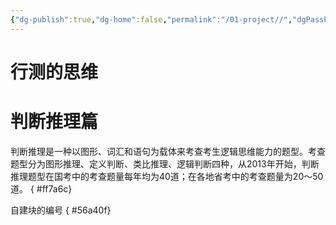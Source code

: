```yaml
---
{"dg-publish":true,"dg-home":false,"permalink":"/01-project//","dgPassFrontmatter":true}
---
```



# 行测的思维

# 判断推理篇

判断推理是一种以图形、词汇和语句为载体来考查考生逻辑思维能力的题型。考查题型分为图形推理、定义判断、类比推理、逻辑判断四种，从2013年开始，判断推理题型在国考中的考查题量每年均为40道；在各地省考中的考查题量为20〜50道。
{ #ff7a6c}


自建块的编号
{ #56a40f}



